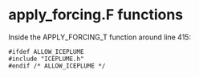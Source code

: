 # apply_forcing.F functions

Inside the APPLY_FORCING_T function around line 415:

```
#ifdef ALLOW_ICEPLUME
#include "ICEPLUME.h"
#endif /* ALLOW_ICEPLUME */
```
